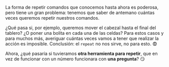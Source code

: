 La forma de repetir comandos que conocemos hasta ahora es poderosa, pero tiene un gran problema: tenemos que saber de antemano cuántas veces queremos repetir nuestros comandos. 

¿Qué pasa si, por ejemplo, queremos mover el cabezal hasta el final del tablero? ¿O poner una bolita en cada una de las celdas? Para estos casos y para muchos más, averiguar cuántas veces vamos a tener que realizar la acción es imposible. Conclusión: el `repeat` no nos sirve, no para esto. :fearful:

Ahora, ¿qué pasaría si tuvieramos **otra herramienta para repetir**, que en vez de funcionar con un número funcionara con **una pregunta**? :smirk: